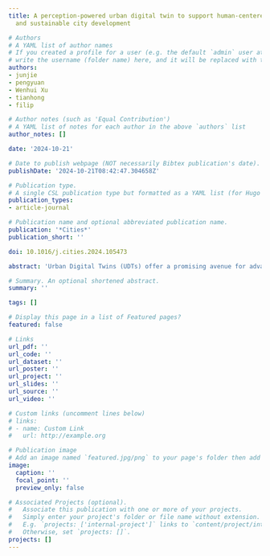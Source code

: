 ```yaml
---
title: A perception-powered urban digital twin to support human-centered urban planning
  and sustainable city development

# Authors
# A YAML list of author names
# If you created a profile for a user (e.g. the default `admin` user at `content/authors/admin/`), 
# write the username (folder name) here, and it will be replaced with their full name and linked to their profile.
authors:
- junjie
- pengyuan
- Wenhui Xu
- tianhong
- filip

# Author notes (such as 'Equal Contribution')
# A YAML list of notes for each author in the above `authors` list
author_notes: []

date: '2024-10-21'

# Date to publish webpage (NOT necessarily Bibtex publication's date).
publishDate: '2024-10-21T08:42:47.304658Z'

# Publication type.
# A single CSL publication type but formatted as a YAML list (for Hugo requirements).
publication_types:
- article-journal

# Publication name and optional abbreviated publication name.
publication: '*Cities*'
publication_short: ''

doi: 10.1016/j.cities.2024.105473

abstract: 'Urban Digital Twins (UDTs) offer a promising avenue for advancing sustainable urban development by mirroring physical environments and complex urban dynamics. Such technology enables urban planners to predict and analyze the impacts of various urban scenarios, addressing a global priority for sustainable urban environments. However, their potential in public engagement for environmental perception remains unfulfilled, with existing research lacking the capability to analyze urbanscapes visual features and predict public perceptions based on photo-realistic renderings. To fill the gap, our study developed and implemented a UDT platform designed for the dual purposes of objective feature evaluation and subjective visual perception, alongside the prediction of perceptions in simulated scenarios. We incorporated DeepLabV3, a deep learning model for imagery semantic segmentation, to quantify a series of visual features within the built environment, such as the proportion of vegetation and architectural elements. Subjective visual perceptions (e.g. safety and lively) are captured using immersive virtual reality to gather public perceptions of different scenarios and learn patterns. Further, utilizing a photo-realistic rendering engine, high-quality renderings of textures and materials for UDT were achieved, and we proved their veracity based on a perception experiment. Afterwards, we employ the random forest algorithm for automated perception predictions of rendering scenarios. The implementation was demonstrated with a case study on an urban greenway in the central area of Singapore. We compared both the objective evaluation and subjective perception results, followed by a demonstration of automated visual perception prediction through photo-realistic scenario simulations, such as modifying vegetation density or introducing new architectural elements to the skyline, to predict the perception of scenarios before they are built, leading to more efficient and automated urban planning.'

# Summary. An optional shortened abstract.
summary: ''

tags: []

# Display this page in a list of Featured pages?
featured: false

# Links
url_pdf: ''
url_code: ''
url_dataset: ''
url_poster: ''
url_project: ''
url_slides: ''
url_source: ''
url_video: ''

# Custom links (uncomment lines below)
# links:
# - name: Custom Link
#   url: http://example.org

# Publication image
# Add an image named `featured.jpg/png` to your page's folder then add a caption below.
image:
  caption: ''
  focal_point: ''
  preview_only: false

# Associated Projects (optional).
#   Associate this publication with one or more of your projects.
#   Simply enter your project's folder or file name without extension.
#   E.g. `projects: ['internal-project']` links to `content/project/internal-project/index.md`.
#   Otherwise, set `projects: []`.
projects: []
---
```


